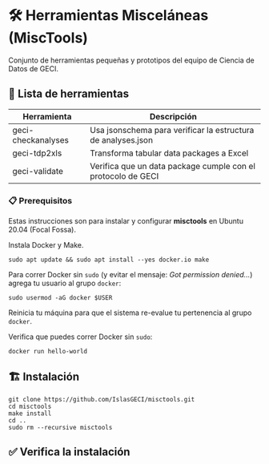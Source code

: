 # 🛠️ Herramientas Misceláneas (MiscTools)

Conjunto de herramientas pequeñas y prototipos del equipo de Ciencia de Datos de GECI.

## 🧰 Lista de herramientas

| Herramienta         | Descripción  |
| ------------------- | ------------ |
| geci-checkanalyses  | Usa jsonschema para verificar la estructura de analyses.json  |
| geci-tdp2xls        | Transforma tabular data packages a Excel  |
| geci-validate       | Verifica que un data package cumple con el protocolo de GECI  |

### 📋 Prerequisitos

Estas instrucciones son para instalar y configurar **misctools** en Ubuntu 20.04 (Focal Fossa).

Instala Docker y Make.

```shell
sudo apt update && sudo apt install --yes docker.io make
```

Para correr Docker sin `sudo` (y evitar el mensaje: _Got permission denied..._) agrega tu usuario al
grupo `docker`:

```shell
sudo usermod -aG docker $USER
```

Reinicia tu máquina para que el sistema re-evalue tu pertenencia al grupo `docker`.

Verifica que puedes correr Docker sin `sudo`:

```shell
docker run hello-world
```

## 🏗️ Instalación

```shell
git clone https://github.com/IslasGECI/misctools.git
cd misctools
make install
cd ..
sudo rm --recursive misctools
```

## ✅ Verifica la instalación
